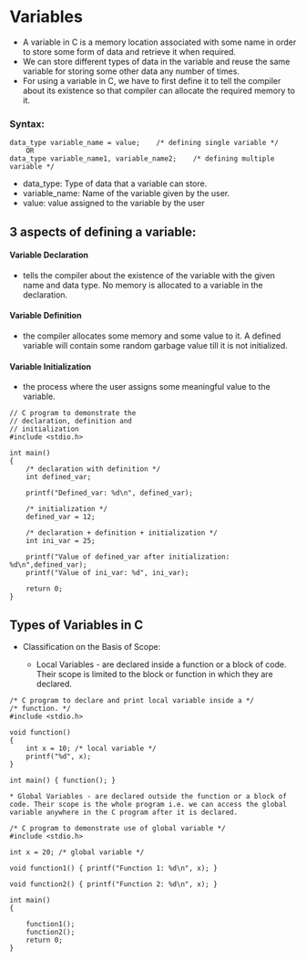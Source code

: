 # Variables

* A variable in C is a memory location associated with some name in order to store some form of data and retrieve it when required. 
* We can store different types of data in the variable and reuse the same variable for storing some other data any number of times.
* For using a variable in C, we have to first define it to tell the compiler about its existence so that compiler can allocate the required memory to it.

### Syntax:
~~~~
data_type variable_name = value;    /* defining single variable */
	OR
data_type variable_name1, variable_name2;    /* defining multiple variable */
~~~~

* data_type: Type of data that a variable can store.
* variable_name: Name of the variable given by the user.
* value: value assigned to the variable by the user

## 3 aspects of defining a variable:

#### Variable Declaration
* tells the compiler about the existence of the variable with the given name and data type. No memory is allocated to a variable in the declaration.

#### Variable Definition
* the compiler allocates some memory and some value to it. A defined variable will contain some random garbage value till it is not initialized.

#### Variable Initialization
* the process where the user assigns some meaningful value to the variable.

~~~~
// C program to demonstrate the
// declaration, definition and
// initialization
#include <stdio.h>

int main()
{
	/* declaration with definition */
	int defined_var;

	printf("Defined_var: %d\n", defined_var);

	/* initialization */
	defined_var = 12;

	/* declaration + definition + initialization */
	int ini_var = 25;

	printf("Value of defined_var after initialization: %d\n",defined_var);
	printf("Value of ini_var: %d", ini_var);

	return 0;
}
~~~~

## Types of Variables in C 

* Classification on the Basis of Scope:

	* Local Variables - are declared inside a function or a block of code. Their scope is limited to the block or function in which they are declared.
~~~~
/* C program to declare and print local variable inside a */
/* function. */
#include <stdio.h>

void function()
{
	int x = 10; /* local variable */
	printf("%d", x);
}

int main() { function(); }
~~~~

	* Global Variables - are declared outside the function or a block of code. Their scope is the whole program i.e. we can access the global variable anywhere in the C program after it is declared.

~~~~
/* C program to demonstrate use of global variable */
#include <stdio.h>

int x = 20; /* global variable */

void function1() { printf("Function 1: %d\n", x); }

void function2() { printf("Function 2: %d\n", x); }

int main()
{

	function1();
	function2();
	return 0;
}
~~~~


